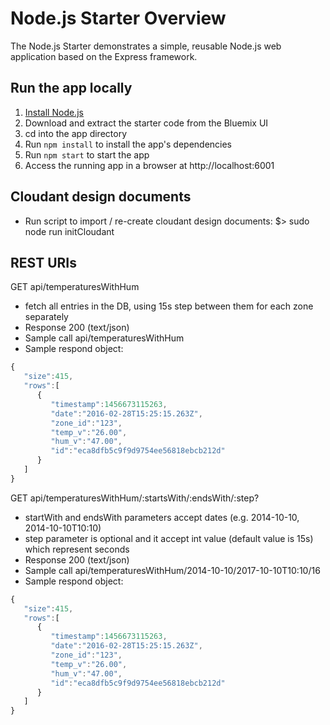 # Node.js Starter Overview

The Node.js Starter demonstrates a simple, reusable Node.js web application based on the Express framework.

## Run the app locally

1. [Install Node.js][]
2. Download and extract the starter code from the Bluemix UI
3. cd into the app directory
4. Run `npm install` to install the app's dependencies
5. Run `npm start` to start the app
6. Access the running app in a browser at http://localhost:6001

[Install Node.js]: https://nodejs.org/en/download/

## Cloudant design documents

* Run script to import / re-create cloudant design documents:
$> sudo node run initCloudant

## REST URIs

GET api/temperaturesWithHum
* fetch all entries in the DB, using 15s step between them for each zone separately
* Response 200 (text/json)
* Sample call
  api/temperaturesWithHum
* Sample respond object:
```javascript
{  
   "size":415,
   "rows":[  
      {  
         "timestamp":1456673115263,
         "date":"2016-02-28T15:25:15.263Z",
         "zone_id":"123",
         "temp_v":"26.00",
         "hum_v":"47.00",
         "id":"eca8dfb5c9f9d9754ee56818ebcb212d"
      }
   ]
}
```

GET api/temperaturesWithHum/:startsWith/:endsWith/:step?
* startWith and endsWith parameters accept dates (e.g. 2014-10-10, 2014-10-10T10:10)
* step parameter is optional and it accept int value (default value is 15s) which represent seconds
* Response 200 (text/json)
* Sample call
  api/temperaturesWithHum/2014-10-10/2017-10-10T10:10/16
* Sample respond object:
```javascript
{  
   "size":415,
   "rows":[  
      {  
         "timestamp":1456673115263,
         "date":"2016-02-28T15:25:15.263Z",
         "zone_id":"123",
         "temp_v":"26.00",
         "hum_v":"47.00",
         "id":"eca8dfb5c9f9d9754ee56818ebcb212d"
      }
   ]
}
```
